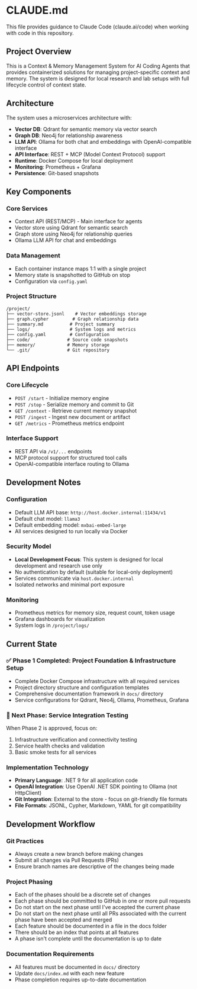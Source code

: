 # CLAUDE.md

This file provides guidance to Claude Code (claude.ai/code) when working with code in this repository.

## Project Overview

This is a Context & Memory Management System for AI Coding Agents that provides containerized solutions for managing project-specific context and memory. The system is designed for local research and lab setups with full lifecycle control of context state.

## Architecture

The system uses a microservices architecture with:
- **Vector DB**: Qdrant for semantic memory via vector search
- **Graph DB**: Neo4j for relationship awareness
- **LLM API**: Ollama for both chat and embeddings with OpenAI-compatible interface
- **API Interface**: REST + MCP (Model Context Protocol) support
- **Runtime**: Docker Compose for local deployment
- **Monitoring**: Prometheus + Grafana
- **Persistence**: Git-based snapshots

## Key Components

### Core Services
- Context API (REST/MCP) - Main interface for agents
- Vector store using Qdrant for semantic search
- Graph store using Neo4j for relationship queries
- Ollama LLM API for chat and embeddings

### Data Management
- Each container instance maps 1:1 with a single project
- Memory state is snapshotted to GitHub on stop
- Configuration via `config.yaml`

### Project Structure
```
/project/
├── vector-store.jsonl    # Vector embeddings storage
├── graph.cypher         # Graph relationship data
├── summary.md          # Project summary
├── logs/               # System logs and metrics
├── config.yaml         # Configuration
├── code/              # Source code snapshots
├── memory/            # Memory storage
└── .git/              # Git repository
```

## API Endpoints

### Core Lifecycle
- `POST /start` - Initialize memory engine
- `POST /stop` - Serialize memory and commit to Git
- `GET /context` - Retrieve current memory snapshot
- `POST /ingest` - Ingest new document or artifact
- `GET /metrics` - Prometheus metrics endpoint

### Interface Support
- REST API via `/v1/...` endpoints
- MCP protocol support for structured tool calls
- OpenAI-compatible interface routing to Ollama

## Development Notes

### Configuration
- Default LLM API base: `http://host.docker.internal:11434/v1`
- Default chat model: `llama3`
- Default embedding model: `mxbai-embed-large`
- All services designed to run locally via Docker

### Security Model
- **Local Development Focus**: This system is designed for local development and research use only
- No authentication by default (suitable for local-only deployment)
- Services communicate via `host.docker.internal`
- Isolated networks and minimal port exposure

### Monitoring
- Prometheus metrics for memory size, request count, token usage
- Grafana dashboards for visualization
- System logs in `/project/logs/`

## Current State

### ✅ Phase 1 Completed: Project Foundation & Infrastructure Setup
- Complete Docker Compose infrastructure with all required services
- Project directory structure and configuration templates  
- Comprehensive documentation framework in `docs/` directory
- Service configurations for Qdrant, Neo4j, Ollama, Prometheus, Grafana

### 🚧 Next Phase: Service Integration Testing
When Phase 2 is approved, focus on:
1. Infrastructure verification and connectivity testing
2. Service health checks and validation
3. Basic smoke tests for all services

### Implementation Technology
- **Primary Language**: .NET 9 for all application code
- **OpenAI Integration**: Use OpenAI .NET SDK pointing to Ollama (not HttpClient)
- **Git Integration**: External to the store - focus on git-friendly file formats
- **File Formats**: JSONL, Cypher, Markdown, YAML for git compatibility

## Development Workflow

### Git Practices
- Always create a new branch before making changes
- Submit all changes via Pull Requests (PRs)
- Ensure branch names are descriptive of the changes being made

### Project Phasing
- Each of the phases should be a discrete set of changes
- Each phase should be committed to GitHub in one or more pull requests
- Do not start on the next phase until I've accepted the current phase
- Do not start on the next phase until all PRs associated with the current phase have been accepted and merged
- Each feature should be documented in a file in the docs folder
- There should be an index that points at all features
- A phase isn't complete until the documentation is up to date

### Documentation Requirements
- All features must be documented in `docs/` directory
- Update `docs/index.md` with each new feature
- Phase completion requires up-to-date documentation